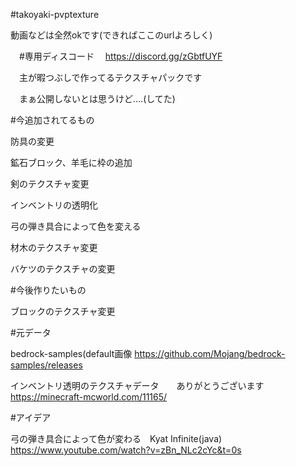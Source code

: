  #takoyaki-pvptexture
 
動画などは全然okです(できればここのurlよろしく)

　#専用ディスコード
　https://discord.gg/zGbtfUYF

　主が暇つぶしで作ってるテクスチャパックです
 
 　まぁ公開しないとは思うけど....(してた)
  
 #今追加されてるもの
  
  防具の変更
  
  鉱石ブロック、羊毛に枠の追加
  
  剣のテクスチャ変更
  
  インベントリの透明化
  
  弓の弾き具合によって色を変える
  
  材木のテクスチャ変更
 
  バケツのテクスチャの変更
  
  
  #今後作りたいもの
  
  ブロックのテクスチャ変更
  
  #元データ
  
  bedrock-samples(default画像
  https://github.com/Mojang/bedrock-samples/releases
   
   インベントリ透明のテクスチャデータ　　ありがとうございます
   https://minecraft-mcworld.com/11165/

   #アイデア
   
   弓の弾き具合によって色が変わる　Kyat Infinite(java)
   https://www.youtube.com/watch?v=zBn_NLc2cYc&t=0s
   
   
   

   
